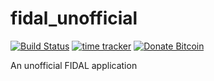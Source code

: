 # fidal_unofficial

[![Build Status](https://travis-ci.com/devgianlu/fidal_unofficial.svg?branch=master)](https://travis-ci.com/devgianlu/fidal_unofficial)
[![time tracker](https://wakatime.com/badge/github/devgianlu/fidal_unofficial.svg)](https://wakatime.com/badge/github/devgianlu/fidal_unofficial)
[![Donate Bitcoin](https://img.shields.io/badge/donate-bitcoin-orange.svg)](https://gianlu.xyz/donate/)

An unofficial FIDAL application
